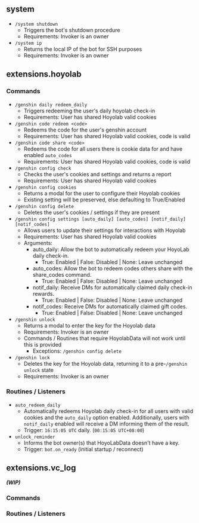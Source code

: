 ## system
* `/system shutdown`
  * Triggers the bot's shutdown procedure
  * Requirements: Invoker is an owner
* `/system ip`
  * Returns the local IP of the bot for SSH purposes
  * Requirements: Invoker is an owner

## extensions.hoyolab
### Commands
* `/genshin daily redeem_daily`
  * Triggers redeeming the user's daily hoyolab check-in
  * Requirements: User has shared Hoyolab valid cookies
* `/genshin code redeem <code>`
  * Redeems the code for the user's genshin account
  * Requirements: User has shared Hoyolab valid cookies, code is valid
* `/genshin code share <code>`
  * Redeems the code for all users there is cookie data for and have enabled `auto_codes`
  * Requirements: User has shared Hoyolab valid cookies, code is valid
* `/genshin config check`
  * Checks the user's cookies and settings and returns a report
  * Requirements: User has shared Hoyolab valid cookies
* `/genshin config cookies`
  * Returns a modal for the user to configure their Hoyolab cookies
  * Existing setting will be preserved, else defaulting to True/Enabled
* `/genshin config delete`
  * Deletes the user's cookies / settings if they are present
* `/genshin config settings [auto_daily] [auto_codes] [notif_daily] [notif_codes]`
  * Allows users to update their settings for interactions with Hoyolab
  * Requirements: User has shared Hoyolab valid cookies
  * Arguments:
    * auto_daily: Allow the bot to automatically redeem your HoyoLab daily check-in.
      * True: Enabled | False: Disabled | None: Leave unchanged
    * auto_codes: Allow the bot to redeem codes others share with the share_codes command.
      * True: Enabled | False: Disabled | None: Leave unchanged
    * notif_daily: Receive DMs for automatically claimed daily check-in rewards.
      * True: Enabled | False: Disabled | None: Leave unchanged
    * notif_codes: Receive DMs for automatically claimed gift codes.
      * True: Enabled | False: Disabled | None: Leave unchanged
* `/genshin unlock`
  * Returns a modal to enter the key for the Hoyolab data
  * Requirements: Invoker is an owner
  * Commands / Routines that require HoyolabData will not work until this is provided
    * Exceptions: `/genshin config delete`
* `/genshin lock`
  * Deletes the key for the Hoyolab data, returning it to a pre-`/genshin unlock` state
  * Requirements: Invoker is an owner

### Routines / Listeners
* `auto_redeem_daily`
  * Automatically redeems Hoyolab daily check-in for all users with valid cookies 
and the `auto_daily` option enabled. Additionally, users with `notif_daily` enabled will
receive a DM informing them of the result.
  * Trigger: `16:15:05 UTC` daily. (`00:15:05 UTC+08:00`)
* `unlock_reminder`
  * Informs the bot owner(s) that HoyoLabData doesn't have a key.
  * Trigger: `bot.on_ready` (initial startup / reconnect)

## extensions.vc_log
***(WIP)***
### Commands
### Routines / Listeners
